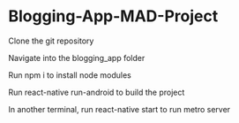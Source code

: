 # Blogging-App-MAD-Project
Clone the git repository

Navigate into the blogging_app folder

Run npm i to install node modules

Run react-native run-android to build the project

In another terminal, run react-native start to run metro server
